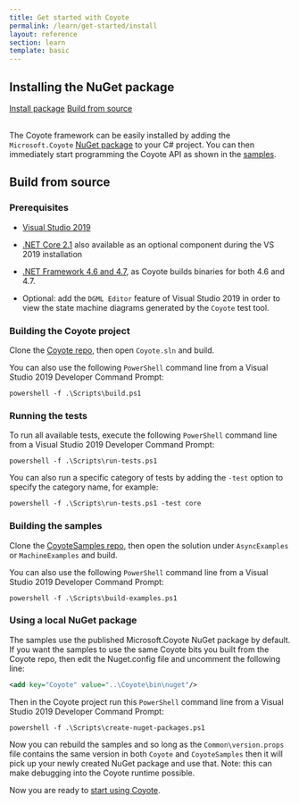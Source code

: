 ```yaml
---
title: Get started with Coyote
permalink: /learn/get-started/install
layout: reference
section: learn
template: basic
---
```


## Installing the NuGet package


<div>
<a href="https://www.nuget.org/packages/Microsoft.Coyote/" class="btn btn-primary mt-20 mr-30">Install package</a> <a href="http://github/com/microsoft/Coyote" class="btn btn-primary mt-20">Build from source</a>
<br/>
<br/>
</div>

The Coyote framework can be easily installed by adding the `Microsoft.Coyote` [NuGet package]("https://www.nuget.org/packages/Microsoft.Coyote/") to your C# project. You can then immediately start programming the Coyote API as shown in the [samples](http://github.com/Microsoft/CoyoteSamples).

## Build from source

### Prerequisites

- [Visual Studio 2019](https://docs.microsoft.com/en-us/visualstudio/install/install-visual-studio)
- [.NET Core 2.1](https://dotnet.microsoft.com/download/dotnet-core) also available as an optional component during the VS 2019 installation
- [.NET Framework 4.6 and 4.7](https://dotnet.microsoft.com/download/dotnet-framework), as Coyote builds binaries for both 4.6 and 4.7.

- Optional: add the `DGML Editor` feature of Visual Studio 2019 in order
to view the state machine diagrams generated by the `Coyote` test tool.

### Building the Coyote project

Clone the [Coyote repo](http://github.com/Microsoft/Coyote), then open `Coyote.sln` and build.

You can also use the following `PowerShell` command line from a Visual Studio 2019 Developer Command Prompt:

```
powershell -f .\Scripts\build.ps1
```

### Running the tests

To run all available tests, execute the following `PowerShell` command line from a Visual Studio 2019 Developer Command Prompt:

```
powershell -f .\Scripts\run-tests.ps1
```

You can also run a specific category of tests by adding the `-test` option to specify the category name, for example:

```
powershell -f .\Scripts\run-tests.ps1 -test core
```

### Building the samples

Clone the [CoyoteSamples repo](http://github.com/Microsoft/CoyoteSamples), then open the solution under `AsyncExamples` or `MachineExamples` and build.

You can also use the following `PowerShell` command line from a Visual Studio 2019 Developer Command Prompt:

```
powershell -f .\Scripts\build-examples.ps1
```

### Using a local NuGet package

The samples use the published Microsoft.Coyote NuGet package by default. If you want the samples to use the same Coyote bits you built from the Coyote repo, then edit the Nuget.config file and uncomment the following line:
```xml
<add key="Coyote" value="..\Coyote\bin\nuget"/>
```

Then in the Coyote project run this `PowerShell` command line from a Visual Studio 2019 Developer Command Prompt:

```
powershell -f .\Scripts\create-nuget-packages.ps1
```

Now you can rebuild the samples and so long as the `Common\version.props` file contains the same version in both `Coyote` and `CoyoteSamples` then it will pick up your newly created NuGet package and use that. Note: this can make debugging into the Coyote runtime possible.

Now you are ready to [start using Coyote](/Coyote/learn/get-started/using-coyote).
